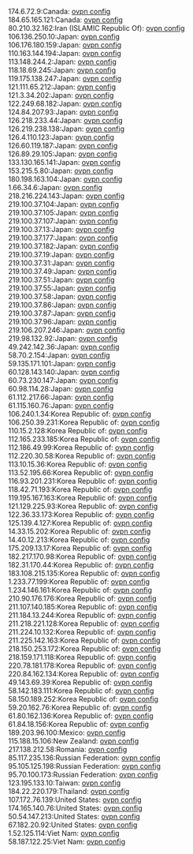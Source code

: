 174.6.72.9:Canada: [ovpn config](vpn/174_6_72_9.ovpn)  
184.65.165.121:Canada: [ovpn config](vpn/184_65_165_121.ovpn)  
80.210.32.162:Iran (ISLAMIC Republic Of): [ovpn config](vpn/80_210_32_162.ovpn)  
106.136.250.10:Japan: [ovpn config](vpn/106_136_250_10.ovpn)  
106.176.180.159:Japan: [ovpn config](vpn/106_176_180_159.ovpn)  
110.163.144.194:Japan: [ovpn config](vpn/110_163_144_194.ovpn)  
113.148.244.2:Japan: [ovpn config](vpn/113_148_244_2.ovpn)  
118.18.69.245:Japan: [ovpn config](vpn/118_18_69_245.ovpn)  
119.175.138.247:Japan: [ovpn config](vpn/119_175_138_247.ovpn)  
121.111.65.212:Japan: [ovpn config](vpn/121_111_65_212.ovpn)  
121.3.34.202:Japan: [ovpn config](vpn/121_3_34_202.ovpn)  
122.249.68.182:Japan: [ovpn config](vpn/122_249_68_182.ovpn)  
124.84.207.93:Japan: [ovpn config](vpn/124_84_207_93.ovpn)  
126.218.233.44:Japan: [ovpn config](vpn/126_218_233_44.ovpn)  
126.219.238.138:Japan: [ovpn config](vpn/126_219_238_138.ovpn)  
126.4.110.123:Japan: [ovpn config](vpn/126_4_110_123.ovpn)  
126.60.119.187:Japan: [ovpn config](vpn/126_60_119_187.ovpn)  
126.89.29.105:Japan: [ovpn config](vpn/126_89_29_105.ovpn)  
133.130.165.141:Japan: [ovpn config](vpn/133_130_165_141.ovpn)  
153.215.5.80:Japan: [ovpn config](vpn/153_215_5_80.ovpn)  
180.198.163.104:Japan: [ovpn config](vpn/180_198_163_104.ovpn)  
1.66.34.6:Japan: [ovpn config](vpn/1_66_34_6.ovpn)  
218.216.224.143:Japan: [ovpn config](vpn/218_216_224_143.ovpn)  
219.100.37.104:Japan: [ovpn config](vpn/219_100_37_104.ovpn)  
219.100.37.105:Japan: [ovpn config](vpn/219_100_37_105.ovpn)  
219.100.37.107:Japan: [ovpn config](vpn/219_100_37_107.ovpn)  
219.100.37.13:Japan: [ovpn config](vpn/219_100_37_13.ovpn)  
219.100.37.177:Japan: [ovpn config](vpn/219_100_37_177.ovpn)  
219.100.37.182:Japan: [ovpn config](vpn/219_100_37_182.ovpn)  
219.100.37.19:Japan: [ovpn config](vpn/219_100_37_19.ovpn)  
219.100.37.31:Japan: [ovpn config](vpn/219_100_37_31.ovpn)  
219.100.37.49:Japan: [ovpn config](vpn/219_100_37_49.ovpn)  
219.100.37.51:Japan: [ovpn config](vpn/219_100_37_51.ovpn)  
219.100.37.55:Japan: [ovpn config](vpn/219_100_37_55.ovpn)  
219.100.37.58:Japan: [ovpn config](vpn/219_100_37_58.ovpn)  
219.100.37.86:Japan: [ovpn config](vpn/219_100_37_86.ovpn)  
219.100.37.87:Japan: [ovpn config](vpn/219_100_37_87.ovpn)  
219.100.37.96:Japan: [ovpn config](vpn/219_100_37_96.ovpn)  
219.106.207.246:Japan: [ovpn config](vpn/219_106_207_246.ovpn)  
219.98.132.92:Japan: [ovpn config](vpn/219_98_132_92.ovpn)  
49.242.142.36:Japan: [ovpn config](vpn/49_242_142_36.ovpn)  
58.70.2.154:Japan: [ovpn config](vpn/58_70_2_154.ovpn)  
59.135.171.101:Japan: [ovpn config](vpn/59_135_171_101.ovpn)  
60.128.143.140:Japan: [ovpn config](vpn/60_128_143_140.ovpn)  
60.73.230.147:Japan: [ovpn config](vpn/60_73_230_147.ovpn)  
60.98.114.28:Japan: [ovpn config](vpn/60_98_114_28.ovpn)  
61.112.217.66:Japan: [ovpn config](vpn/61_112_217_66.ovpn)  
61.115.160.76:Japan: [ovpn config](vpn/61_115_160_76.ovpn)  
106.240.1.34:Korea Republic of: [ovpn config](vpn/106_240_1_34.ovpn)  
106.250.39.231:Korea Republic of: [ovpn config](vpn/106_250_39_231.ovpn)  
110.15.2.128:Korea Republic of: [ovpn config](vpn/110_15_2_128.ovpn)  
112.165.233.185:Korea Republic of: [ovpn config](vpn/112_165_233_185.ovpn)  
112.186.49.99:Korea Republic of: [ovpn config](vpn/112_186_49_99.ovpn)  
112.220.30.58:Korea Republic of: [ovpn config](vpn/112_220_30_58.ovpn)  
113.10.15.36:Korea Republic of: [ovpn config](vpn/113_10_15_36.ovpn)  
113.52.195.66:Korea Republic of: [ovpn config](vpn/113_52_195_66.ovpn)  
116.93.201.231:Korea Republic of: [ovpn config](vpn/116_93_201_231.ovpn)  
118.42.71.193:Korea Republic of: [ovpn config](vpn/118_42_71_193.ovpn)  
119.195.167.163:Korea Republic of: [ovpn config](vpn/119_195_167_163.ovpn)  
121.129.225.93:Korea Republic of: [ovpn config](vpn/121_129_225_93.ovpn)  
122.36.33.173:Korea Republic of: [ovpn config](vpn/122_36_33_173.ovpn)  
125.139.4.127:Korea Republic of: [ovpn config](vpn/125_139_4_127.ovpn)  
14.33.15.202:Korea Republic of: [ovpn config](vpn/14_33_15_202.ovpn)  
14.40.12.213:Korea Republic of: [ovpn config](vpn/14_40_12_213.ovpn)  
175.209.13.17:Korea Republic of: [ovpn config](vpn/175_209_13_17.ovpn)  
182.217.170.98:Korea Republic of: [ovpn config](vpn/182_217_170_98.ovpn)  
182.31.170.44:Korea Republic of: [ovpn config](vpn/182_31_170_44.ovpn)  
183.108.215.135:Korea Republic of: [ovpn config](vpn/183_108_215_135.ovpn)  
1.233.77.199:Korea Republic of: [ovpn config](vpn/1_233_77_199.ovpn)  
1.234.146.161:Korea Republic of: [ovpn config](vpn/1_234_146_161.ovpn)  
210.90.176.176:Korea Republic of: [ovpn config](vpn/210_90_176_176.ovpn)  
211.107.140.185:Korea Republic of: [ovpn config](vpn/211_107_140_185.ovpn)  
211.184.13.244:Korea Republic of: [ovpn config](vpn/211_184_13_244.ovpn)  
211.218.221.128:Korea Republic of: [ovpn config](vpn/211_218_221_128.ovpn)  
211.224.10.132:Korea Republic of: [ovpn config](vpn/211_224_10_132.ovpn)  
211.225.142.163:Korea Republic of: [ovpn config](vpn/211_225_142_163.ovpn)  
218.150.253.172:Korea Republic of: [ovpn config](vpn/218_150_253_172.ovpn)  
218.159.171.118:Korea Republic of: [ovpn config](vpn/218_159_171_118.ovpn)  
220.78.181.178:Korea Republic of: [ovpn config](vpn/220_78_181_178.ovpn)  
220.84.162.134:Korea Republic of: [ovpn config](vpn/220_84_162_134.ovpn)  
49.143.69.39:Korea Republic of: [ovpn config](vpn/49_143_69_39.ovpn)  
58.142.183.111:Korea Republic of: [ovpn config](vpn/58_142_183_111.ovpn)  
58.150.189.252:Korea Republic of: [ovpn config](vpn/58_150_189_252.ovpn)  
59.20.162.76:Korea Republic of: [ovpn config](vpn/59_20_162_76.ovpn)  
61.80.162.136:Korea Republic of: [ovpn config](vpn/61_80_162_136.ovpn)  
61.84.18.156:Korea Republic of: [ovpn config](vpn/61_84_18_156.ovpn)  
189.203.96.100:Mexico: [ovpn config](vpn/189_203_96_100.ovpn)  
115.188.15.106:New Zealand: [ovpn config](vpn/115_188_15_106.ovpn)  
217.138.212.58:Romania: [ovpn config](vpn/217_138_212_58.ovpn)  
85.117.235.136:Russian Federation: [ovpn config](vpn/85_117_235_136.ovpn)  
95.105.125.198:Russian Federation: [ovpn config](vpn/95_105_125_198.ovpn)  
95.70.100.173:Russian Federation: [ovpn config](vpn/95_70_100_173.ovpn)  
123.195.133.10:Taiwan: [ovpn config](vpn/123_195_133_10.ovpn)  
184.22.220.179:Thailand: [ovpn config](vpn/184_22_220_179.ovpn)  
107.172.76.139:United States: [ovpn config](vpn/107_172_76_139.ovpn)  
174.165.140.76:United States: [ovpn config](vpn/174_165_140_76.ovpn)  
50.54.147.213:United States: [ovpn config](vpn/50_54_147_213.ovpn)  
67.182.20.92:United States: [ovpn config](vpn/67_182_20_92.ovpn)  
1.52.125.114:Viet Nam: [ovpn config](vpn/1_52_125_114.ovpn)  
58.187.122.25:Viet Nam: [ovpn config](vpn/58_187_122_25.ovpn)  
